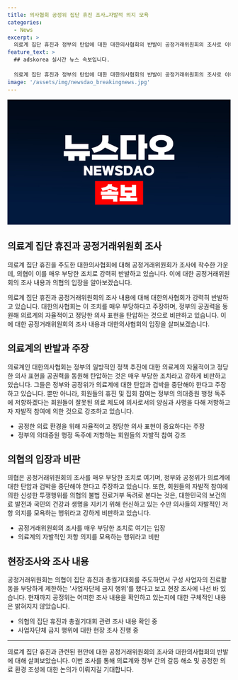 ```yaml
---
title: 의사협회 공정위 집단 휴진 조사…자발적 의지 모욕
categories:
  - News
excerpt: >
  의료계 집단 휴진과 정부의 탄압에 대한 대한의사협회의 반발이 공정거래위원회의 조사로 이어졌다. 의협은 집단 휴진을 자발적 저항의 표현으로 주장하며, 정부와 공정위의 의료계 탄압을 비판했다. 공정위는 의료계의 집단 휴진을 주도한 대한의사협회에 대한 조사에 착수하고, 사업자단체 금지 행위를 혐의로 현장조사에 착수했다.
feature_text: >
  ## adskorea 실시간 뉴스 속보입니다.

  의료계 집단 휴진과 정부의 탄압에 대한 대한의사협회의 반발이 공정거래위원회의 조사로 이어졌다. 의협은 집단 휴진을 자발적 저항의 표현으로 주장하며, 정부와 공정위의 의료계 탄압을 비판했다. 공정위는 의료계의 집단 휴진을 주도한 대한의사협회에 대한 조사에 착수하고, 사업자단체 금지 행위를 혐의로 현장조사에 착수했다.
image: '/assets/img/newsdao_breakingnews.jpg'
---
```


<p><img src="/assets/img/newsdao_breakingnews.jpg" alt="adskorea 속보" /></p>

<h2 data-ke-size="size26">의료계 집단 휴진과 공정거래위원회 조사</h2>

<p data-ke-size="size16">의료계 집단 휴진을 주도한 대한의사협회에 대해 공정거래위원회가 조사에 착수한 가운데, 의협이 이를 매우 부당한 조치로 강력히 반발하고 있습니다. 이에 대한 공정거래위원회의 조사 내용과 의협의 입장을 알아보겠습니다.</p>

<p data-ke-size="size16">의료계 집단 휴진과 공정거래위원회의 조사 내용에 대해 대한의사협회가 강력히 반발하고 있습니다. 대한의사협회는 이 조치를 매우 부당하다고 주장하며, 정부의 공권력을 동원해 의료계의 자율적이고 정당한 의사 표현을 탄압하는 것으로 비판하고 있습니다. 이에 대한 공정거래위원회의 조사 내용과 대한의사협회의 입장을 살펴보겠습니다.</p>

<h2 data-ke-size="size26">의료계의 반발과 주장</h2>

<p data-ke-size="size16">의료계인 대한의사협회는 정부의 일방적인 정책 추진에 대한 의료계의 자율적이고 정당한 의사 표현을 공권력을 동원해 탄압하는 것은 매우 부당한 조치라고 강하게 비판하고 있습니다. 그들은 정부와 공정위가 의료계에 대한 탄압과 겁박을 중단해야 한다고 주장하고 있습니다. 뿐만 아니라, 회원들의 휴진 및 집회 참여는 정부의 의대증원 행정 독주에 저항하겠다는 회원들이 잘못된 의료 제도에 의사로서의 양심과 사명을 다해 저항하고자 자발적 참여에 의한 것으로 강조하고 있습니다.</p>

<ul>
  <li>공정한 의료 환경을 위해 자율적이고 정당한 의사 표현이 중요하다는 주장</li>
  <li>정부의 의대증원 행정 독주에 저항하는 회원들의 자발적 참여 강조</li>
</ul>

<h2 data-ke-size="size26">의협의 입장과 비판</h2>

<p data-ke-size="size16">의협은 공정거래위원회의 조사를 매우 부당한 조치로 여기며, 정부와 공정위가 의료계에 대한 탄압과 겁박을 중단해야 한다고 주장하고 있습니다. 또한, 회원들의 자발적 참여에 의한 신성한 투쟁행위를 의협의 불법 진료거부 독려로 본다는 것은, 대한민국의 보건의료 발전과 국민의 건강과 생명을 지키기 위해 헌신하고 있는 수만 의사들의 자발적인 저항 의지를 모욕하는 행위라고 강하게 비판하고 있습니다.</p>

<ul>
  <li>공정거래위원회의 조사를 매우 부당한 조치로 여기는 입장</li>
  <li>의료계의 자발적인 저항 의지를 모욕하는 행위라고 비판</li>
</ul>

<h2 data-ke-size="size26">현장조사와 조사 내용</h2>

<p data-ke-size="size16">공정거래위원회는 의협이 집단 휴진과 총궐기대회를 주도하면서 구성 사업자의 진료활동을 부당하게 제한하는 '사업자단체 금지 행위'를 했다고 보고 현장 조사에 나선 바 있습니다. 현재까지 공정위는 어떠한 조사 내용을 확인하고 있는지에 대한 구체적인 내용은 밝혀지지 않았습니다.</p>

<ul>
  <li>의협의 집단 휴진과 총궐기대회 관련 조사 내용 확인 중</li>
  <li>사업자단체 금지 행위에 대한 현장 조사 진행 중</li>
</ul>

<hr data-ke-size="size16">

<p data-ke-size="size16">의료계 집단 휴진과 관련된 현안에 대한 공정거래위원회의 조사와 대한의사협회의 반발에 대해 살펴보았습니다. 이번 조사를 통해 의료계와 정부 간의 갈등 해소 및 공정한 의료 환경 조성에 대한 논의가 이뤄지길 기대합니다.</p>

